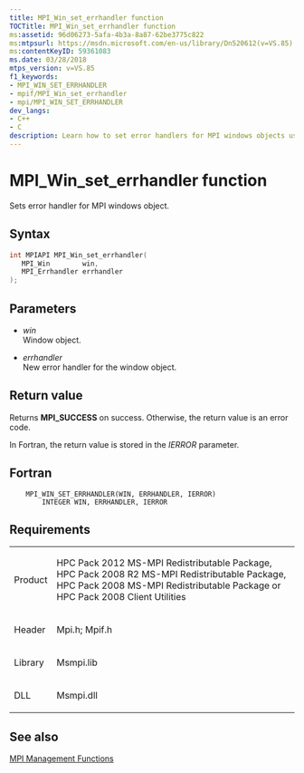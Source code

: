 ```yaml
---
title: MPI_Win_set_errhandler function
TOCTitle: MPI_Win_set_errhandler function
ms:assetid: 96d06273-5afa-4b3a-8a87-62be3775c822
ms:mtpsurl: https://msdn.microsoft.com/en-us/library/Dn520612(v=VS.85)
ms:contentKeyID: 59361083
ms.date: 03/28/2018
mtps_version: v=VS.85
f1_keywords:
- MPI_WIN_SET_ERRHANDLER
- mpif/MPI_Win_set_errhandler
- mpi/MPI_WIN_SET_ERRHANDLER
dev_langs:
- C++
- C
description: Learn how to set error handlers for MPI windows objects using MPI_Win_set_errhandler function. Includes syntax, parameters, and return values.
---
```


# MPI\_Win\_set\_errhandler function

Sets error handler for MPI windows object.

## Syntax

``` c++
int MPIAPI MPI_Win_set_errhandler(
   MPI_Win        win,
   MPI_Errhandler errhandler
);
```

## Parameters

  - *win*  
    Window object.

  - *errhandler*  
    New error handler for the window object.

## Return value

Returns **MPI\_SUCCESS** on success. Otherwise, the return value is an error code.

In Fortran, the return value is stored in the *IERROR* parameter.

## Fortran

``` FORTRAN
    MPI_WIN_SET_ERRHANDLER(WIN, ERRHANDLER, IERROR)
        INTEGER WIN, ERRHANDLER, IERROR
```

## Requirements

<table>
<colgroup>
<col/>
<col/>
</colgroup>
<tbody>
<tr class="odd">
<td><p>Product</p></td>
<td><p>HPC Pack 2012 MS-MPI Redistributable Package, HPC Pack 2008 R2 MS-MPI Redistributable Package, HPC Pack 2008 MS-MPI Redistributable Package or HPC Pack 2008 Client Utilities</p></td>
</tr>
<tr class="even">
<td><p>Header</p></td>
<td>Mpi.h;
Mpif.h</td>
</tr>
<tr class="odd">
<td><p>Library</p></td>
<td>Msmpi.lib</td>
</tr>
<tr class="even">
<td><p>DLL</p></td>
<td>Msmpi.dll</td>
</tr>
</tbody>
</table>


## See also

[MPI Management Functions](mpi-management-functions.md)

